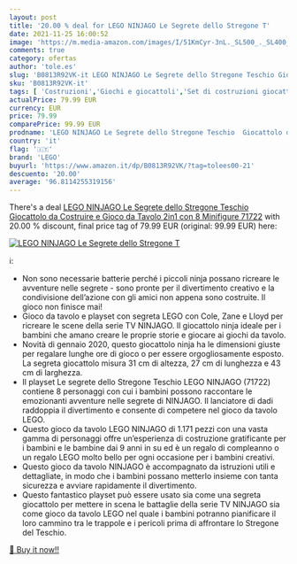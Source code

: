 ```yaml
---
layout: post
title: '20.00 % deal for LEGO NINJAGO Le Segrete dello Stregone T'
date: 2021-11-25 16:00:52
image: 'https://m.media-amazon.com/images/I/51KmCyr-3nL._SL500_._SL400_.jpg'
comments: true
category: ofertas
author: 'tole.es'
slug: 'B0813R92VK-it LEGO NINJAGO Le Segrete dello Stregone Teschio Giocattolo...'
sku: 'B0813R92VK-it'
tags: [ 'Costruzioni','Giochi e giocattoli','Set di costruzioni giocattolo','lego', ]
actualPrice: 79.99 EUR
currency: EUR
price: 79.99
comparePrice: 99.99 EUR
prodname: 'LEGO NINJAGO Le Segrete dello Stregone Teschio  Giocattolo da Costruire e Gioco da Tavolo 2in1 con 8 Minifigure  71722'
country: 'it'
flag: '🇮🇹'
brand: 'LEGO'
buyurl: 'https://www.amazon.it/dp/B0813R92VK/?tag=tolees00-21'
descuento: '20.00'
average: '96.8114255319156'
---
```


There's a deal [LEGO NINJAGO Le Segrete dello Stregone Teschio  Giocattolo da Costruire e Gioco da Tavolo 2in1 con 8 Minifigure  71722](https://www.amazon.it/dp/B0813R92VK/?tag=tolees00-21)  with  20.00 % discount, final price tag of  79.99 EUR (original: 99.99 EUR) here:

[![LEGO NINJAGO Le Segrete dello Stregone T](https://m.media-amazon.com/images/I/51KmCyr-3nL._SL500_._SL400_.jpg)](https://www.amazon.it/dp/B0813R92VK/?tag=tolees00-21)

ℹ️:

- Non sono necessarie batterie perché i piccoli ninja possano ricreare le avventure nelle segrete - sono pronte per il divertimento creativo e la condivisione dell’azione con gli amici non appena sono costruite. Il gioco non finisce mai!
- Gioco da tavolo e playset con segreta LEGO con Cole, Zane e Lloyd per ricreare le scene della serie TV NINJAGO. Il giocattolo ninja ideale per i bambini che amano creare le proprie storie e giocare ai giochi da tavolo.
- Novità di gennaio 2020, questo giocattolo ninja ha le dimensioni giuste per regalare lunghe ore di gioco o per essere orgogliosamente esposto. La segreta giocattolo misura 31 cm di altezza, 27 cm di lunghezza e 43 cm di larghezza.
- Il playset Le segrete dello Stregone Teschio LEGO NINJAGO (71722) contiene 8 personaggi con cui i bambini possono raccontare le emozionanti avventure nelle segrete di NINJAGO. Il lanciatore di dadi raddoppia il divertimento e consente di competere nel gioco da tavolo LEGO.
- Questo gioco da tavolo LEGO NINJAGO di 1.171 pezzi con una vasta gamma di personaggi offre un’esperienza di costruzione gratificante per i bambini e le bambine dai 9 anni in su ed è un regalo di compleanno o un regalo LEGO molto bello per ogni occasione per i bambini creativi.
- Questo gioco da tavolo NINJAGO è accompagnato da istruzioni utili e dettagliate, in modo che i bambini possano metterlo insieme con tanta sicurezza e avviare rapidamente il divertimento.
- Questo fantastico playset può essere usato sia come una segreta giocattolo per mettere in scena le battaglie della serie TV NINJAGO sia come gioco da tavolo LEGO nel quale i bambini potranno pianificare il loro cammino tra le trappole e i pericoli prima di affrontare lo Stregone del Teschio.

[🛒 Buy it now!!](https://www.amazon.it/dp/B0813R92VK/?tag=tolees00-21)
